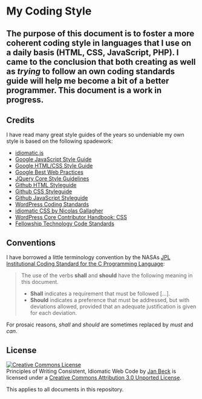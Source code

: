 # My Coding Style

## The purpose of this document is to foster a more coherent coding style in languages that I use on a daily basis (HTML, CSS, JavaScript, PHP). I came to the conclusion that both creating as well as *trying* to follow an own coding standards guide will help me become a bit of a better programmer. This document is a work in progress.

## Credits

I have read many great style guides of the years so undeniable my own style is based on the following spadework:

* [idiomatic.js](https://github.com/rwldrn/idiomatic.js)
* [Google JavaScript Style Guide](http://google-styleguide.googlecode.com/svn/trunk/javascriptguide.xml)
* [Google HTML/CSS Style Guide](http://google-styleguide.googlecode.com/svn/trunk/htmlcssguide.xml)
* [Google Best Web Practices](https://developers.google.com/speed/docs/best-practices/rendering)
* [JQuery Core Style Guidelines](http://docs.jquery.com/JQuery_Core_Style_Guidelines)
* [Github HTML Styleguide](https://github.com/styleguide/html)
* [Github CSS Styleguide](https://github.com/styleguide/css)
* [Github JavaScript Styleguide](https://github.com/styleguide/javascript)
* [WordPress Coding Standards](http://codex.wordpress.org/WordPress_Coding_Standards)
* [idiomatic CSS by Nicolas Gallagher](https://github.com/necolas/idiomatic-css)
* [WordPress Core Contributor Handbook: CSS](http://make.wordpress.org/core/handbook/coding-standards/css/)
* [Fellowship Technology Code Standards](http://developer.fellowshipone.com/patterns/code.php)

## Conventions
I have borrowed a little terminology convention by the NASAs [JPL Institutional Coding Standard for the C Programming Language](http://lars-lab.jpl.nasa.gov/JPL_Coding_Standard_C.pdf):

> The use of the verbs **shall** and **should** have the following meaning in this document. 
> * **Shall** indicates a requirement that must be followed [...].  
> * **Should** indicates a preference that must be addressed, but with deviations 
> allowed, provided that an adequate justification is given for each deviation.  

For prosaic reasons, *shall* and *should* are sometimes replaced by *must* and *can*.

## License

<a rel="license" href="http://creativecommons.org/licenses/by/3.0/deed.en_US"><img alt="Creative Commons License" style="border-width:0" src="http://i.creativecommons.org/l/by/3.0/80x15.png" /></a><br /><span xmlns:dct="http://purl.org/dc/terms/" property="dct:title">Principles of Writing Consistent, Idiomatic Web Code</span> by <a xmlns:cc="http://creativecommons.org/ns#" href="https://github.com/jancbeck/My-Coding-Style" property="cc:attributionName" rel="cc:attributionURL">Jan Beck</a> is licensed under a <a rel="license" href="http://creativecommons.org/licenses/by/3.0/deed.en_US">Creative Commons Attribution 3.0 Unported License</a>.

This applies to all documents in this repository.